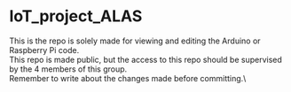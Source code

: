 # IoT_project_ALAS
This is the repo is solely made for viewing and editing the Arduino or Raspberry Pi code.\
This repo is made public, but the access to this repo should be supervised by the 4 members of this group.\
Remember to write about the changes made before committing.\

